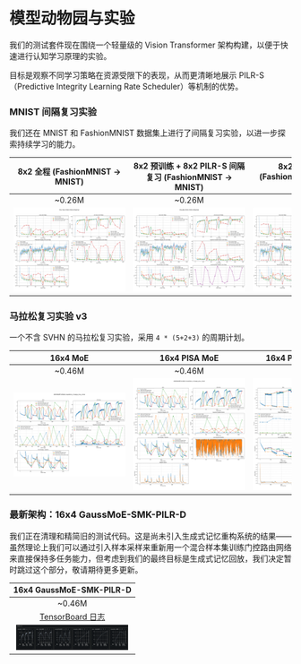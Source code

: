 # 模型动物园与实验

我们的测试套件现在围绕一个轻量级的 Vision Transformer 架构构建，以便于快速进行认知学习原理的实验。

目标是观察不同学习策略在资源受限下的表现，从而更清晰地展示 PILR-S（Predictive Integrity Learning Rate Scheduler）等机制的优势。

### MNIST 间隔复习实验

我们还在 MNIST 和 FashionMNIST 数据集上进行了间隔复习实验，以进一步探索持续学习的能力。

|  **8x2 全程 (FashionMNIST -> MNIST)**   |  **8x2 预训练 + 8x2 PILR-S 间隔复习 (FashionMNIST -> MNIST)**   |**8x2 PILR-S 全程 (FashionMNIST -> MNIST) (1.2σ)** |
| :-----: | :-----: | :-------: |
| ~0.26M  | ~0.26M  |  ~0.26M   |
| <img src="output/tiny-gbp/img/20250627-tiny-moe-mnist-mnist-rehearsal.png" style="max-width:200px;"> | <img src="output/tiny-gbp/img/20250627-tiny-gbp-mnist-mnist-rehearsal.png" style="max-width:200px;"> | <img src="output/tiny-gbp/img/20250627-tiny-gbp-2-mnist-mnist-rehearsal.png" style="max-width:200px;"> |

### 马拉松复习实验 v3

一个不含 SVHN 的马拉松复习实验，采用 `4 * (5+2+3)` 的周期计划。

| **16x4 MoE** | **16x4 PISA MoE** | **16x4 PISA+GBP (1.2σ)** | **16x4 GPIL-MoE** | **16x4 GPIL-EXP** |
| :--:| :--:| :--:| :--:| :--:|
| ~0.46M | ~0.46M | ~0.46M | ~0.46M | ~0.46M |
| <img src="output/marathon-v3/img/20250628T105444-marathon_v3-large_moe_mnist-Metrics.png" style="max-width:200px;"> | <img src="output/marathon-v3/img/20250628T112443-marathon_v3-large_pisa_mnist-Metrics.png" style="max-width:200px;"> | <img src="output/marathon-v3/img/20250628T122235-marathon_v3-large_pisa_mnist-Metrics.png" style="max-width:200px;"> | <img src="output/marathon-v3/img/20250628T152659-marathon_v3-large_gpil_mnist-Metrics.png" style="max-width:200px;"> | <img src="output/marathon-v3/img/20250629T054009-marathon_v3-large_gpil_exp_mnist-Metrics.png" style="max-width:200px;"> |

### 最新架构：16x4 GaussMoE-SMK-PILR-D

我们正在清理和精简旧的测试代码。这是尚未引入生成式记忆重构系统的结果——虽然理论上我们可以通过引入样本采样来重新用一个混合样本集训练门控路由网络来直接保持多任务能力，但考虑到我们的最终目标是生成式记忆回放，我们决定暂时跳过这个部分，敬请期待更多更新。

| **16x4 GaussMoE-SMK-PILR-D** |
| :--:|
| ~0.46M |
|[TensorBoard 日志](output/marathon_v3/large_gauss_moe_smk_pilr_d/20250703-075944/runs/20250703-075944/)|
| <img src="output/marathon_v3/large_gauss_moe_smk_pilr_d/20250703-075944/img/screen-shot-1.png" style="max-width:200px;"> |
